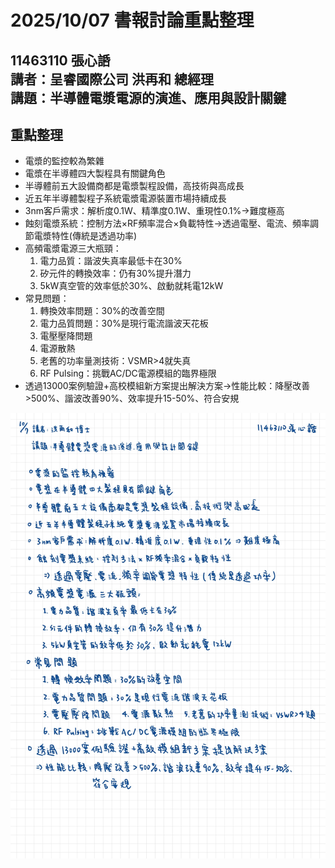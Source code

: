2025/10/07 書報討論重點整理
===
11463110 張心䛡  
講者：呈睿國際公司 洪再和 總經理  
講題：半導體電漿電源的演進、應用與設計關鍵
---

## 重點整理

* 電漿的監控較為繁雜
* 電漿在半導體四大製程具有關鍵角色
* 半導體前五大設備商都是電漿製程設備，高技術與高成長
* 近五年半導體製程子系統電漿電源裝置市場持續成長
* 3nm客戶需求：解析度0.1W、精準度0.1W、重現性0.1%→難度極高
* 蝕刻電漿系統：控制方法×RF頻率混合×負載特性→透過電壓、電流、頻率調節電漿特性(傳統是透過功率)
* 高頻電漿電源三大瓶頸：
    1. 電力品質：諧波失真率最低卡在30%
    2. 矽元件的轉換效率：仍有30%提升潛力
    3. 5kW真空管的效率低於30%、啟動就耗電12kW
* 常見問題：
    1. 轉換效率問題：30%的改善空間
    2. 電力品質問題：30%是現行電流諧波天花板
    3. 電壓壓降問題
    4. 電源散熱
    5. 老舊的功率量測技術：VSMR>4就失真
    6. RF Pulsing：挑戰AC/DC電源模組的臨界極限
* 透過13000案例驗證+高校模組新方案提出解決方案→性能比較：降壓改善>500%、諧波改善90%、效率提升15-50%、符合安規

![整理手寫圖片](251007.jpg)

